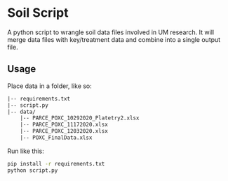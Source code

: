 # Soil Script

A python script to wrangle soil data files involved in UM research. It will merge data files with key/treatment data and combine into a single output file.

## Usage

Place data in a folder, like so:

```txt
|-- requirements.txt
|-- script.py
|-- data/
    |-- PARCE_POXC_10292020_Platetry2.xlsx
    |-- PARCE_POXC_11172020.xlsx
    |-- PARCE_POXC_12032020.xlsx
    |-- POXC_FinalData.xlsx
```

Run like this:

```bash
pip install -r requirements.txt
python script.py
```
